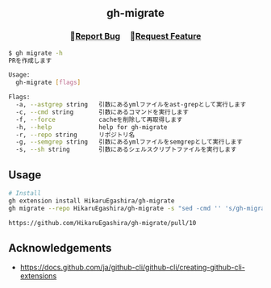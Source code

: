 <h2 align="center">
    <p align="center">gh-migrate</p>
</h2>

<h3 align="center">
🔹<a  href="https://github.com/HikaruEgashira/gh-migrate/issues">Report Bug</a> &nbsp; &nbsp;
🔹<a  href="https://github.com/HikaruEgashira/gh-migrate/issues">Request Feature</a>
</h3>

```bash
$ gh migrate -h
PRを作成します

Usage:
  gh-migrate [flags]

Flags:
  -a, --astgrep string   引数にあるymlファイルをast-grepとして実行します
  -c, --cmd string       引数にあるコマンドを実行します
  -f, --force            cacheを削除して再取得します
  -h, --help             help for gh-migrate
  -r, --repo string      リポジトリ名
  -g, --semgrep string   引数にあるymlファイルをsemgrepとして実行します
  -s, --sh string        引数にあるシェルスクリプトファイルを実行します
```

## Usage

```bash
# Install
gh extension install HikaruEgashira/gh-migrate
gh migrate --repo HikaruEgashira/gh-migrate -s "sed -cmd '' 's/gh-migrate/gh-migrate2/g' README.md"

https://github.com/HikaruEgashira/gh-migrate/pull/10
```

## Acknowledgements

- https://docs.github.com/ja/github-cli/github-cli/creating-github-cli-extensions
